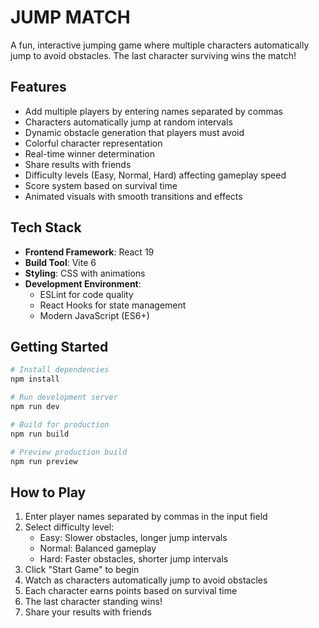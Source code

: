 # JUMP MATCH

A fun, interactive jumping game where multiple characters automatically jump to avoid obstacles. The last character surviving wins the match!

## Features

- Add multiple players by entering names separated by commas
- Characters automatically jump at random intervals
- Dynamic obstacle generation that players must avoid
- Colorful character representation
- Real-time winner determination
- Share results with friends
- Difficulty levels (Easy, Normal, Hard) affecting gameplay speed
- Score system based on survival time
- Animated visuals with smooth transitions and effects

## Tech Stack

- **Frontend Framework**: React 19
- **Build Tool**: Vite 6
- **Styling**: CSS with animations
- **Development Environment**:
  - ESLint for code quality
  - React Hooks for state management
  - Modern JavaScript (ES6+)

## Getting Started

```bash
# Install dependencies
npm install

# Run development server
npm run dev

# Build for production
npm run build

# Preview production build
npm run preview
```

## How to Play

1. Enter player names separated by commas in the input field
2. Select difficulty level:
   - Easy: Slower obstacles, longer jump intervals
   - Normal: Balanced gameplay
   - Hard: Faster obstacles, shorter jump intervals
3. Click "Start Game" to begin
4. Watch as characters automatically jump to avoid obstacles
5. Each character earns points based on survival time
6. The last character standing wins!
7. Share your results with friends
